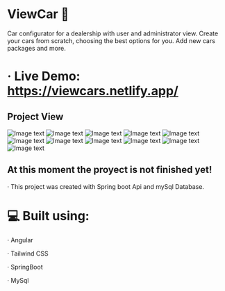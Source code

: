 # ViewCar 🚕

Car configurator for a dealership with user and administrator view. Create your cars from scratch, choosing the best options for you. Add new cars packages and more.

# · Live Demo: https://viewcars.netlify.app/

## Project View

![Image text](https://github.com/LucasHerrero/ViewCarFront/blob/main/AdmEdit.png)
![Image text](https://github.com/LucasHerrero/ViewCarFront/blob/main/CitaCalendar.png)
![Image text](https://github.com/LucasHerrero/ViewCarFront/blob/main/Configurador1.png)
![Image text](https://github.com/LucasHerrero/ViewCarFront/blob/main/Configurador2.png)
![Image text](https://github.com/LucasHerrero/ViewCarFront/blob/main/Configurador3.png)
![Image text](https://github.com/LucasHerrero/ViewCarFront/blob/main/Configurador4.png)
![Image text](https://github.com/LucasHerrero/ViewCarFront/blob/main/Configurador5.png)
![Image text](https://github.com/LucasHerrero/ViewCarFront/blob/main/Configurador6.png)
![Image text](https://github.com/LucasHerrero/ViewCarFront/blob/main/Contacto.png)
![Image text](https://github.com/LucasHerrero/ViewCarFront/blob/main/ContactoAdm.png)
![Image text](https://github.com/LucasHerrero/ViewCarFront/blob/main/ContactoLog.png)


## At this moment the proyect is not finished yet!

· This project was created with Spring boot Api and mySql Database.

# 💻 Built using:

· Angular

· Tailwind CSS

· SpringBoot

· MySql
